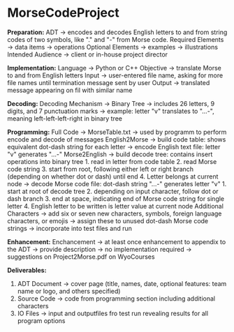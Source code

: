 # MorseCodeProject

**Preparation:**
ADT -> encodes and decodes English letters to and from string codes of two symbols, like "." and "-" from Morse code.
Required Elements -> data items
                  -> operations
Optional Elements -> examples
                  -> illustrations
Intended Audience -> client or in-house project director

**Implementation:**
Language -> Python or C++
Objective -> translate Morse to and from English letters
Input -> user-entered file name, asking for more file names until termination message sent by user
Output -> translated message appearing on fil with similar name

**Decoding:**
Decoding Mechanism -> Binary Tree
                   -> includes 26 letters, 9 digits, and 7 punctuation marks
                   -> example: letter "v" translates to "...-", meaning left-left-left-right in binary tree
                   
**Programming:**
Full Code -> MorseTable.txt
          -> used by programm to perform encode and decode of messages
English2Morse -> build code table: shows equivalent dot-dash string for each letter
              -> encode English text file: letter "v" generates "...-"
Morse2English -> build decode tree: contains insert operations into binary tree
                                    1. read in letter from code table
                                    2. read Morse code string
                                    3. start from root, following either left or right branch (depending on whether dot or dash) until end
                                    4. Letter belongs at current node
              -> decode Morse code file: dot-dash string "...-" generates letter "v"
                                    1. start at root of decode tree
                                    2. depending on input character, follow dot or dash branch
                                    3. end at space, indicating end of Morse code string for single letter
                                    4. English letter to be written is letter value at current node
Additional Characters -> add six or seven new characters, symbols, foreign language characters, or emojis
                      -> assign these to unused dot-dash Morse code strings
                      -> incorporate into test files and run
                      
**Enhancement:**
Enchancement -> at least once enhancement to appendix to the ADT
             -> provide description
             -> no implementation required
             -> suggestions on Project2Morse.pdf on WyoCourses
             
**Deliverables:**
1. ADT Document -> cover page (title, names, date, optional features: team name or logo, and others specified)
2. Source Code -> code from programming section including additional characters
3. IO Files -> input and outputfiles fro test run revealing results for all program options
